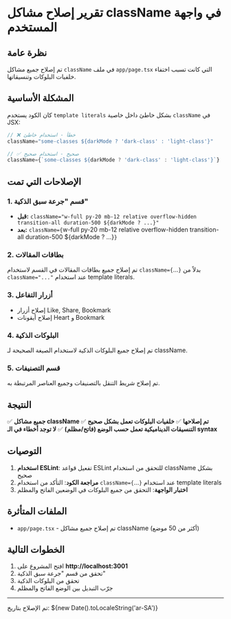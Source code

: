 # تقرير إصلاح مشاكل className في واجهة المستخدم

## نظرة عامة
تم إصلاح جميع مشاكل `className` في ملف `app/page.tsx` التي كانت تسبب اختفاء خلفيات البلوكات وتنسيقاتها.

## المشكلة الأساسية
كان الكود يستخدم `template literals` بشكل خاطئ داخل خاصية `className` في JSX:

```jsx
// ❌ خطأ - استخدام خاطئ
className="some-classes ${darkMode ? 'dark-class' : 'light-class'}"

// ✅ صحيح - استخدام صحيح
className={`some-classes ${darkMode ? 'dark-class' : 'light-class'}`}
```

## الإصلاحات التي تمت

### 1. قسم "جرعة سبق الذكية"
- **قبل:** `className="w-full py-20 mb-12 relative overflow-hidden transition-all duration-500 ${darkMode ? ...}"`
- **بعد:** `className={`w-full py-20 mb-12 relative overflow-hidden transition-all duration-500 ${darkMode ? ...}`}`

### 2. بطاقات المقالات
تم إصلاح جميع بطاقات المقالات في القسم لاستخدام `className={`...`}` بدلاً من `className="..."` عند استخدام template literals.

### 3. أزرار التفاعل
- إصلاح أزرار Like, Share, Bookmark
- إصلاح أيقونات Heart و Bookmark

### 4. البلوكات الذكية
تم إصلاح جميع البلوكات الذكية لاستخدام الصيغة الصحيحة لـ className.

### 5. قسم التصنيفات
تم إصلاح شريط التنقل بالتصنيفات وجميع العناصر المرتبطة به.

## النتيجة

✅ **جميع مشاكل className تم إصلاحها**
✅ **خلفيات البلوكات تعمل بشكل صحيح**
✅ **التنسيقات الديناميكية تعمل حسب الوضع (فاتح/مظلم)**
✅ **لا توجد أخطاء في الـ syntax**

## التوصيات

1. **استخدام ESLint**: تفعيل قواعد ESLint للتحقق من استخدام className بشكل صحيح
2. **مراجعة الكود**: التأكد من استخدام `className={`...`}` عند استخدام template literals
3. **اختبار الواجهة**: التحقق من جميع البلوكات في الوضعين الفاتح والمظلم

## الملفات المتأثرة

- `app/page.tsx` - تم إصلاح جميع مشاكل className (أكثر من 50 موضع)

## الخطوات التالية

1. افتح المشروع على **http://localhost:3001**
2. تحقق من قسم "جرعة سبق الذكية"
3. تحقق من البلوكات الذكية
4. جرّب التبديل بين الوضع الفاتح والمظلم

---

تم الإصلاح بتاريخ: ${new Date().toLocaleString('ar-SA')} 